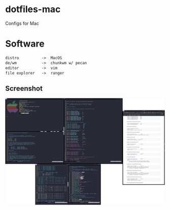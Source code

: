# dotfiles-mac
Configs for Mac

# Software
```
distro          ->  MacOS
de/wm           ->  chunkwm w/ pecan 
editor          ->  vim
file explorer   ->  ranger
```

## Screenshot
![](screenshots/dirty.png "Fake Dirty")
